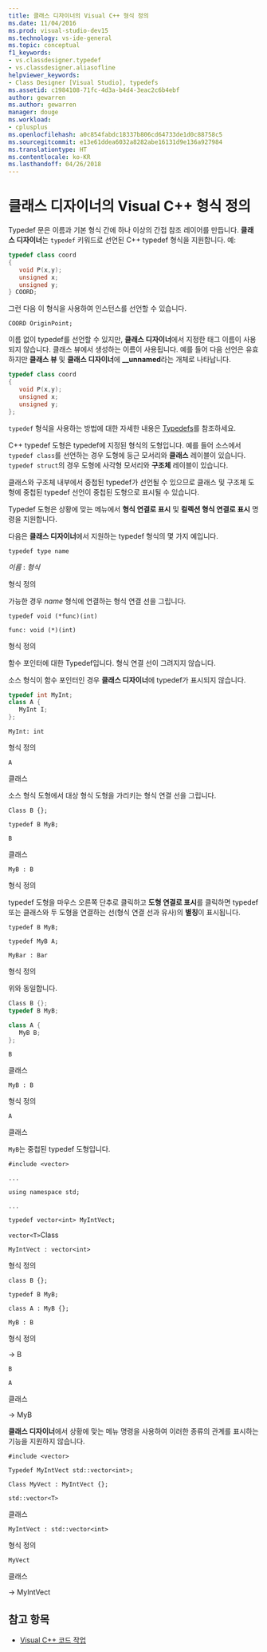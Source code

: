 ```yaml
---
title: 클래스 디자이너의 Visual C++ 형식 정의
ms.date: 11/04/2016
ms.prod: visual-studio-dev15
ms.technology: vs-ide-general
ms.topic: conceptual
f1_keywords:
- vs.classdesigner.typedef
- vs.classdesigner.aliasofline
helpviewer_keywords:
- Class Designer [Visual Studio], typedefs
ms.assetid: c1984108-71fc-4d3a-b4d4-3eac2c6b4ebf
author: gewarren
ms.author: gewarren
manager: douge
ms.workload:
- cplusplus
ms.openlocfilehash: a0c854fabdc18337b806cd64733de1d0c88758c5
ms.sourcegitcommit: e13e61ddea6032a8282abe16131d9e136a927984
ms.translationtype: HT
ms.contentlocale: ko-KR
ms.lasthandoff: 04/26/2018
---
```

# <a name="visual-c-typedefs-in-class-designer"></a>클래스 디자이너의 Visual C++ 형식 정의

Typedef 문은 이름과 기본 형식 간에 하나 이상의 간접 참조 레이어를 만듭니다. **클래스 디자이너**는 `typedef` 키워드로 선언된 C++ typedef 형식을 지원합니다. 예:

```cpp
typedef class coord
{
   void P(x,y);
   unsigned x;
   unsigned y;
} COORD;
```

그런 다음 이 형식을 사용하여 인스턴스를 선언할 수 있습니다.

`COORD OriginPoint;`

이름 없이 typedef를 선언할 수 있지만, **클래스 디자이너**에서 지정한 태그 이름이 사용되지 않습니다. 클래스 뷰에서 생성하는 이름이 사용됩니다. 예를 들어 다음 선언은 유효하지만 **클래스 뷰** 및 **클래스 디자이너**에 **__unnamed**라는 개체로 나타납니다.

```cpp
typedef class coord
{
   void P(x,y);
   unsigned x;
   unsigned y;
};
```

`typedef` 형식을 사용하는 방법에 대한 자세한 내용은 [Typedefs](/cpp/aliases-and-typedefs-cpp#typedefs)를 참조하세요.

C++ typedef 도형은 typedef에 지정된 형식의 도형입니다. 예를 들어 소스에서 `typedef class`를 선언하는 경우 도형에 둥근 모서리와 **클래스** 레이블이 있습니다. `typedef struct`의 경우 도형에 사각형 모서리와 **구조체** 레이블이 있습니다.

클래스와 구조체 내부에서 중첩된 typedef가 선언될 수 있으므로 클래스 및 구조체 도형에 중첩된 typedef 선언이 중첩된 도형으로 표시될 수 있습니다.

Typedef 도형은 상황에 맞는 메뉴에서 **형식 연결로 표시** 및 **컬렉션 형식 연결로 표시** 명령을 지원합니다.

다음은 **클래스 디자이너**에서 지원하는 typedef 형식의 몇 가지 예입니다.

`typedef type name`

*이름* : *형식*

형식 정의

가능한 경우 *name* 형식에 연결하는 형식 연결 선을 그립니다.

`typedef void (*func)(int)`

`func: void (*)(int)`

형식 정의

함수 포인터에 대한 Typedef입니다. 형식 연결 선이 그려지지 않습니다.

소스 형식이 함수 포인터인 경우 **클래스 디자이너**에 typedef가 표시되지 않습니다.

```cpp
typedef int MyInt;
class A {
   MyInt I;
};
```

`MyInt: int`

형식 정의

`A`

클래스

소스 형식 도형에서 대상 형식 도형을 가리키는 형식 연결 선을 그립니다.

`Class B {};`

`typedef B MyB;`

`B`

클래스

`MyB : B`

형식 정의

typedef 도형을 마우스 오른쪽 단추로 클릭하고 **도형 연결로 표시**를 클릭하면 typedef 또는 클래스와 두 도형을 연결하는 선(형식 연결 선과 유사)의 **별칭**이 표시됩니다.

`typedef B MyB;`

`typedef MyB A;`

`MyBar : Bar`

형식 정의

위와 동일합니다.

```cpp
Class B {};
typedef B MyB;

class A {
   MyB B;
};
```

`B`

클래스

`MyB : B`

형식 정의

`A`

클래스

`MyB`는 중첩된 typedef 도형입니다.

`#include <vector>`

`...`

`using namespace std;`

`...`

`typedef vector<int> MyIntVect;`

`vector<T>`Class

`MyIntVect : vector<int>`

형식 정의

`class B {};`

`typedef B MyB;`

`class A : MyB {};`

`MyB : B`

형식 정의

-> B

`B`

`A`

클래스

-> MyB

**클래스 디자이너**에서 상황에 맞는 메뉴 명령을 사용하여 이러한 종류의 관계를 표시하는 기능을 지원하지 않습니다.

`#include <vector>`

`Typedef MyIntVect std::vector<int>;`

`Class MyVect : MyIntVect {};`

`std::vector<T>`

클래스

`MyIntVect : std::vector<int>`

형식 정의

`MyVect`

클래스

-> MyIntVect

## <a name="see-also"></a>참고 항목

- [Visual C++ 코드 작업](working-with-visual-cpp-code.md)
